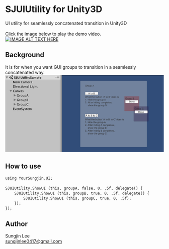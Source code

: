 # SJUIUtility for Unity3D
UI utility for seamlessly concatenated transition in Unity3D <br>
<br>
Click the image below to play the demo video.<br>
[![IMAGE ALT TEXT HERE](https://img.youtube.com/vi/aevJOaQ7XhM/0.jpg)](https://youtu.be/aevJOaQ7XhM)

## Background
It is for when you want GUI groups to transition in a seamlessly concatenated way.<br>
![image](ScreenCapture/UI%20hierarchy.png)

## How to use
```
using YourSungjin.UI;

SJUIUtility.ShowUI (this, groupA, false, 0, .5f, delegate() {
	SJUIUtility.ShowUI (this, groupB, true, 0, .5f, delegate() {
		SJUIUtility.ShowUI (this, groupC, true, 0, .5f); 
	});
});
```

## Author
Sungjin Lee<br> 
sungjinlee0417@gmail.com
